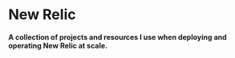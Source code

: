 # New Relic
#### A collection of projects and resources I use when deploying and operating New Relic at scale.